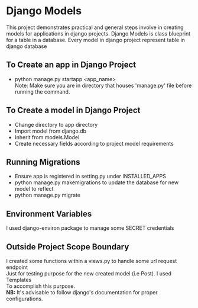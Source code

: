 # Django Models
This project demonstrates practical and general steps involve in creating models for applications in django projects. Django Models is class blueprint for a table in a database. Every model in django project represent table in django database

## To Create an app in Django Project
* python manage.py startapp <app_name>\
Note: Make sure you are in directory that houses 'manage.py' file before running the command.

## To Create a model in Django Project
* Change directory to app directory
* Import model from django.db
* Inherit from models.Model
* Create necessary fields according to project model requirements

## Running Migrations
* Ensure app is registered in setting.py under INSTALLED_APPS
* python manage.py makemigrations to update the database for new model to reflect
* python manage.py migrate

## Environment Variables
I used django-environ package to manage some SECRET credentials

## Outside Project Scope Boundary
I created some functions within a views.py to handle some url request endpoint\
Just for testing purpose for the new created model (i.e Post). I used Templates\
To accomplish this purpose.\
**NB:** It's advisable to follow django's documentation for proper configurations.